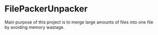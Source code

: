 # FilePackerUnpacker
Main purpose of this project is to merge large amounts of files into one file by avoiding memory wastage.
